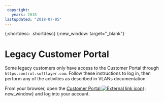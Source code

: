 ```yaml
---
 copyright:
   years: 2018
lastupdated: "2018-07-05"
---
```

{:shortdesc: .shortdesc}
{:new_window: target="_blank"}
 
# Legacy Customer Portal
 
Some legacy customers only have access to the Customer Portal through `https.control.softlayer.com`. Follow these instructions to log in, then perform any of the activities as described in VLANs documentation. 

From your browser, open the [Customer Portal ![External link icon](../../icons/launch-glyph.svg "External link icon")](https://control.softlayer.com/){: new_window} and log into your account.
